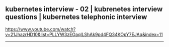   ##  kubernetes interview - 02 | kubrenetes interview questions | kubernetes telephonic interview 
  https://www.youtube.com/watch?v=21JhazrHD10&list=PLLYW3zEOaqlLShAk9pd4FQ34KOpY7EJAq&index=11

  ----------------------------------
  
